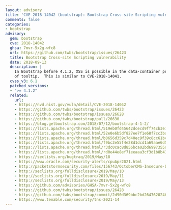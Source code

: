 ```yaml
---
layout: advisory
title: 'CVE-2018-14042 (bootstrap): Bootstrap Cross-site Scripting vulnerability'
comments: false
categories:
- bootstrap
advisory:
  gem: bootstrap
  cve: 2018-14042
  ghsa: 7mvr-5x2g-wfc8
  url: https://github.com/twbs/bootstrap/issues/26423
  title: Bootstrap Cross-site Scripting vulnerability
  date: 2018-09-13
  description: |
    In Bootstrap before 4.1.2, XSS is possible in the data-container property
    of tooltip.  This is similar to CVE-2018-14041.
  cvss_v3: 6.1
  patched_versions:
  - ">= 4.1.2"
  related:
    url:
    - https://nvd.nist.gov/vuln/detail/CVE-2018-14042
    - https://github.com/twbs/bootstrap/issues/26423
    - https://github.com/twbs/bootstrap/issues/26628
    - https://github.com/twbs/bootstrap/pull/26630
    - https://blog.getbootstrap.com/2018/07/12/bootstrap-4-1-2/
    - https://lists.apache.org/thread.html/519eb0fd45642dcecd9ff74cb3e71c20a4753f7d82e2f07864b5108f@
    - https://lists.apache.org/thread.html/52e0e6b5df827ee7f1e68f7cc3babe61af3b2160f5d74a85469b7b0e@
    - https://lists.apache.org/thread.html/b0656d359c7d40ec9f39c8cc61bca66802ef9a2a12ee199f5b0c1442@
    - https://lists.apache.org/thread.html/f9bc3e55f4e28d1dcd1a69aae6d53e609a758e34d2869b4d798e13cc@
    - https://lists.apache.org/thread.html/r3dc0cac8d856bca02bd6997355d7ff83027dcfc82f8646a29b89b714@
    - https://lists.apache.org/thread.html/rd0e44e8ef71eeaaa3cf3d1b8b41eb25894372e2995ec908ce7624d26@
    - https://seclists.org/bugtraq/2019/May/18
    - https://www.oracle.com/security-alerts/cpuApr2021.html
    - http://packetstormsecurity.com/files/156743/OctoberCMS-Insecure-Dependencies.html
    - http://seclists.org/fulldisclosure/2019/May/10
    - http://seclists.org/fulldisclosure/2019/May/11
    - http://seclists.org/fulldisclosure/2019/May/13
    - https://github.com/advisories/GHSA-7mvr-5x2g-wfc8
    - https://github.com/twbs/bootstrap/issues/26428
    - https://github.com/twbs/bootstrap/commit/2d90d369bbc2bd2647620246c55cec8c4705e3d0
    - https://www.tenable.com/security/tns-2021-14
---
```

